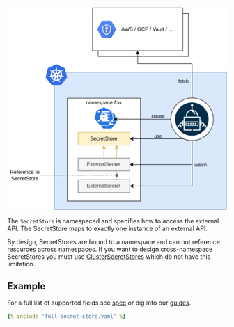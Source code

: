 ![SecretStore](../pictures/diagrams-high-level-ns-detail.png)


The `SecretStore` is namespaced and specifies how to access the external API.
The SecretStore maps to exactly one instance of an external API.

By design, SecretStores are bound to a namespace and can not reference resources across namespaces.
If you want to design cross-namespace SecretStores you must use [ClusterSecretStores](./clustersecretstore.md) which do not have this limitation.

## Example

For a full list of supported fields see [spec](./spec.md) or dig into our [guides](../guides/introduction.md).

``` yaml
{% include 'full-secret-store.yaml' %}
```
